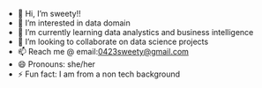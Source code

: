 - 👋 Hi, I’m sweety!!
- 👀 I’m interested in data domain
- 🌱 I’m currently learning data analystics and business intelligence
- 💞️ I’m looking to collaborate on data science projects 
- 📫 Reach me @ email:0423sweety@gmail.com
- 😄 Pronouns: she/her
- ⚡ Fun fact: I am from a non tech background

<!---
sweety0423/sweety0423 is a ✨ special ✨ repository because its `README.md` (this file) appears on your GitHub profile.
You can click the Preview link to take a look at your changes.
--->
